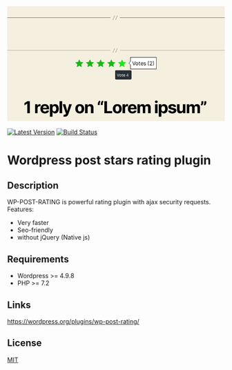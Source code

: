 ![Screenshot](https://raw.githubusercontent.com/shmidtelson/wp-post-rating/dev/.plugin-assets/screenshot-1.png)

[![Latest Version](https://img.shields.io/github/release/shmidtelson/wp-post-rating.svg?style=flat-square)](https://github.com/shmidtelson/wp-post-rating/releases)
[![Build Status](https://img.shields.io/github/workflow/status/shmidtelson/wp-post-rating/CI?label=ci%20build&style=flat-square)](https://github.com/shmidtelson/wp-post-rating/actions?query=workflow%3ACI)

# Wordpress post stars rating plugin
## Description ##
WP-POST-RATING is powerful rating plugin with ajax security requests.
Features:
* Very faster
* Seo-friendly
* without jQuery (Native js)

## Requirements ##
* Wordpress >= 4.9.8
* PHP >= 7.2

## Links ##
https://wordpress.org/plugins/wp-post-rating/

## License ##
[MIT](https://raw.githubusercontent.com/shmidtelson/wp-post-rating/master/LICENSE)
